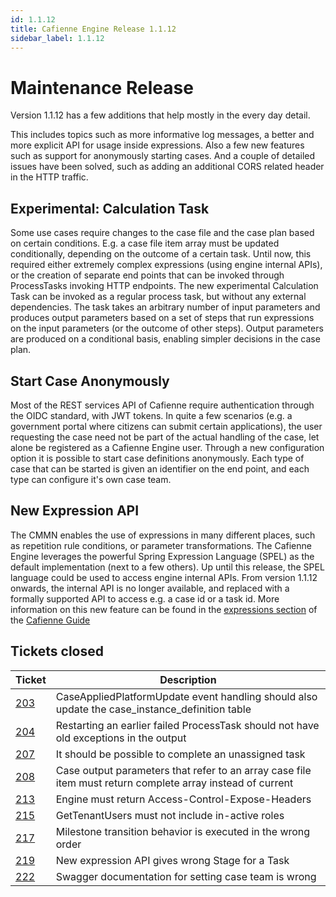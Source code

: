```yaml
---
id: 1.1.12
title: Cafienne Engine Release 1.1.12
sidebar_label: 1.1.12
---
```

# Maintenance Release

Version 1.1.12 has a few additions that help mostly in the every day detail.

This includes topics such as more informative log messages, a better and more explicit API for usage inside expressions.
Also a few new features such as support for anonymously starting cases.
And a couple of detailed issues have been solved, such as adding an additional CORS related header in the HTTP traffic.

## Experimental: Calculation Task
Some use cases require changes to the case file and the case plan based on certain conditions. E.g. a case file item array must be updated conditionally, depending on the outcome of a certain task.
Until now, this required either extremely complex expressions (using engine internal APIs), or the creation of separate end points that can be invoked through ProcessTasks invoking HTTP endpoints.
The new experimental Calculation Task can be invoked as a regular process task, but without any external dependencies. The task takes an arbitrary number of input parameters and produces output parameters based on a set of steps that run expressions on the input parameters (or the outcome of other steps).
Output parameters are produced on a conditional basis, enabling simpler decisions in the case plan.   

## Start Case Anonymously
Most of the REST services API of Cafienne require authentication through the OIDC standard, with JWT tokens.
In quite a few scenarios (e.g. a government portal where citizens can submit certain applications), the user requesting the case need not be part of the actual handling of the case, let alone be registered as a Cafienne Engine user.
Through a new configuration option it is possible to start case definitions anonymously. Each type of case that can be started is given an identifier on the end point, and each type can configure it's own case team.

## New Expression API
The CMMN enables the use of expressions in many different places, such as repetition rule conditions, or parameter transformations.
The Cafienne Engine leverages the powerful Spring Expression Language (SPEL) as the default implementation (next to a few others).
Up until this release, the SPEL language could be used to access engine internal APIs. From version 1.1.12 onwards, the internal API is no longer available, and replaced with a formally supported API to access e.g. a case id or a task id. More information on this new feature can be found in the [expressions section](https://guide.cafienne.io/docs/ide/expressions.html) of the [Cafienne Guide](https://guide.cafienne.io)


## Tickets closed

| Ticket   | Description |
|----------|-------------|
| [203](https://github.com/cafienne/cafienne-engine/issues/203) | CaseAppliedPlatformUpdate event handling should also update the case_instance_definition table
| [204](https://github.com/cafienne/cafienne-engine/issues/204) | Restarting an earlier failed ProcessTask should not have old exceptions in the output
| [207](https://github.com/cafienne/cafienne-engine/issues/207) | It should be possible to complete an unassigned task
| [208](https://github.com/cafienne/cafienne-engine/issues/208) | Case output parameters that refer to an array case file item must return complete array instead of current
| [213](https://github.com/cafienne/cafienne-engine/issues/213) | Engine must return Access-Control-Expose-Headers
| [215](https://github.com/cafienne/cafienne-engine/issues/215) | GetTenantUsers must not include in-active roles
| [217](https://github.com/cafienne/cafienne-engine/issues/217) | Milestone transition behavior is executed in the wrong order
| [219](https://github.com/cafienne/cafienne-engine/issues/219) | New expression API gives wrong Stage for a Task
| [222](https://github.com/cafienne/cafienne-engine/issues/222) | Swagger documentation for setting case team is wrong

